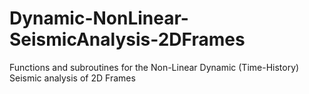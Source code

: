 # Dynamic-NonLinear-SeismicAnalysis-2DFrames
 Functions and subroutines for the Non-Linear Dynamic (Time-History) Seismic analysis of 2D Frames
